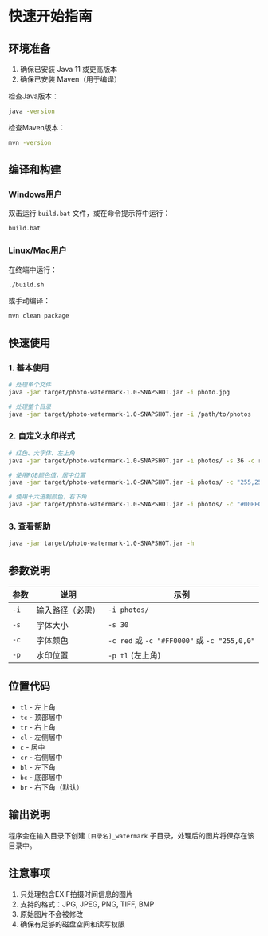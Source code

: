 # 快速开始指南

## 环境准备

1. 确保已安装 Java 11 或更高版本
2. 确保已安装 Maven（用于编译）

检查Java版本：
```bash
java -version
```

检查Maven版本：
```bash
mvn -version
```

## 编译和构建

### Windows用户

双击运行 `build.bat` 文件，或在命令提示符中运行：
```cmd
build.bat
```

### Linux/Mac用户

在终端中运行：
```bash
./build.sh
```

或手动编译：
```bash
mvn clean package
```

## 快速使用

### 1. 基本使用

```bash
# 处理单个文件
java -jar target/photo-watermark-1.0-SNAPSHOT.jar -i photo.jpg

# 处理整个目录
java -jar target/photo-watermark-1.0-SNAPSHOT.jar -i /path/to/photos
```

### 2. 自定义水印样式

```bash
# 红色、大字体、左上角
java -jar target/photo-watermark-1.0-SNAPSHOT.jar -i photos/ -s 36 -c red -p tl

# 使用RGB颜色值，居中位置
java -jar target/photo-watermark-1.0-SNAPSHOT.jar -i photos/ -c "255,255,0" -p center

# 使用十六进制颜色，右下角
java -jar target/photo-watermark-1.0-SNAPSHOT.jar -i photos/ -c "#00FF00" -p br
```

### 3. 查看帮助

```bash
java -jar target/photo-watermark-1.0-SNAPSHOT.jar -h
```

## 参数说明

| 参数 | 说明 | 示例 |
|------|------|------|
| `-i` | 输入路径（必需） | `-i photos/` |
| `-s` | 字体大小 | `-s 30` |
| `-c` | 字体颜色 | `-c red` 或 `-c "#FF0000"` 或 `-c "255,0,0"` |
| `-p` | 水印位置 | `-p tl` (左上角) |

## 位置代码

- `tl` - 左上角
- `tc` - 顶部居中  
- `tr` - 右上角
- `cl` - 左侧居中
- `c` - 居中
- `cr` - 右侧居中
- `bl` - 左下角
- `bc` - 底部居中
- `br` - 右下角（默认）

## 输出说明

程序会在输入目录下创建 `[目录名]_watermark` 子目录，处理后的图片将保存在该目录中。

## 注意事项

1. 只处理包含EXIF拍摄时间信息的图片
2. 支持的格式：JPG, JPEG, PNG, TIFF, BMP
3. 原始图片不会被修改
4. 确保有足够的磁盘空间和读写权限
